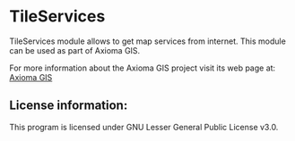 # TileServices

TileServices module allows to get map services from internet.
This module can be used as part of Axioma GIS.

For more information about the Axioma GIS project visit its web page at:
[Axioma GIS](https://axioma-gis.ru)

## License information:

This program is licensed under GNU Lesser General Public License v3.0.
